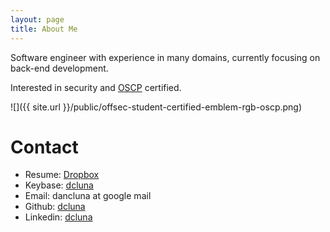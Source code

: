 ```yaml
---
layout: page
title: About Me
---
```


Software engineer with experience in many domains, currently focusing on back-end development.

Interested in security and [OSCP](https://www.offensive-security.com/information-security-certifications/oscp-offensive-security-certified-professional/) certified.

![]({{ site.url }}/public/offsec-student-certified-emblem-rgb-oscp.png)

Contact
=======

* Resume: [Dropbox](https://www.dropbox.com/s/6mi31bmilbdz1qe/daniel-luna-resume.pdf?dl=0)
* Keybase: [dcluna](https://keybase.io/dcluna)
* Email: dancluna at google mail
* Github: [dcluna](http://www.github.com/dcluna)
* Linkedin: [dcluna](https://www.linkedin.com/in/dcluna)

<a frameborder="0" data-theme="dark" data-layers="1,2,3,4" data-stack-embed="true" href="https://embed.stackshare.io/stacks/embed/c8dfe8690c6320"/>

